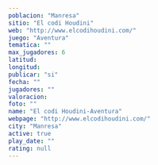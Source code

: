 ```yaml
---
poblacion: "Manresa"
sitio: "El codi Houdini"
web: "http://www.elcodihoudini.com/"
juego: "Aventura"
tematica: ""
max_jugadores: 6
latitud: 
longitud: 
publicar: "si"
fecha: ""
jugadores: ""
valoracion: 
foto: ""
name: "El codi Houdini-Aventura"
webpage: "http://www.elcodihoudini.com/"
city: "Manresa"
active: true
play_date: ""
rating: null
---
```

